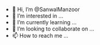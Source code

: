 - 👋 Hi, I’m @SanwalManzoor
- 👀 I’m interested in ...
- 🌱 I’m currently learning ...
- 💞️ I’m looking to collaborate on ...
- 📫 How to reach me ...

<!---
SanwalManzoor/SanwalManzoor is a ✨ special ✨ repository because its `README.md` (this file) appears on your GitHub profile.
You can click the Preview link to take a look at your changes.
--->
